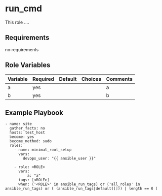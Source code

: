 run_cmd
=========
This role ....

Requirements
------------
no requirements

Role Variables
--------------

| Variable       | Required | Default | Choices | Comments                |
|----------------|----------|---------|---------|-------------------------|
| a              | yes      |         |         | a                       |
| b              | yes      |         |         | b                       |

Example Playbook
----------------

    - name: site
      gather_facts: no
      hosts: test_host
      become: yes
      become_method: sudo
      roles:
        - name: minimal_root_setup
          vars:
            devops_user: "{{ ansible_user }}"
    
        - role: <ROLE>
          vars:
              a: "a"
          tags: [<ROLE>]
          when: ('<ROLE>' in ansible_run_tags) or ('all_roles' in ansible_run_tags) or ( (ansible_run_tags|default([])) | length == 0 )

